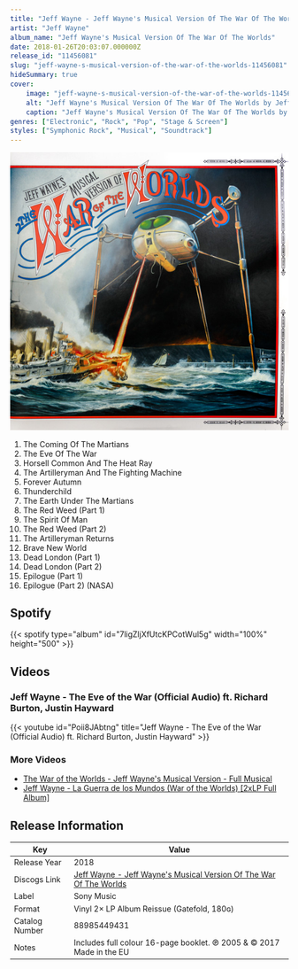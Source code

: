 ```yaml
---
title: "Jeff Wayne - Jeff Wayne's Musical Version Of The War Of The Worlds"
artist: "Jeff Wayne"
album_name: "Jeff Wayne's Musical Version Of The War Of The Worlds"
date: 2018-01-26T20:03:07.000000Z
release_id: "11456081"
slug: "jeff-wayne-s-musical-version-of-the-war-of-the-worlds-11456081"
hideSummary: true
cover:
    image: "jeff-wayne-s-musical-version-of-the-war-of-the-worlds-11456081.jpg"
    alt: "Jeff Wayne's Musical Version Of The War Of The Worlds by Jeff Wayne"
    caption: "Jeff Wayne's Musical Version Of The War Of The Worlds by Jeff Wayne"
genres: ["Electronic", "Rock", "Pop", "Stage & Screen"]
styles: ["Symphonic Rock", "Musical", "Soundtrack"]
---
```


![Jeff Wayne's Musical Version Of The War Of The Worlds by Jeff Wayne](jeff-wayne-s-musical-version-of-the-war-of-the-worlds-11456081.jpg)

<!-- section break -->

1. The Coming Of The Martians
2. The Eve Of The War
3. Horsell Common And The Heat Ray
4. The Artilleryman And The Fighting Machine
5. Forever Autumn
6. Thunderchild
7. The Earth Under The Martians
8. The Red Weed (Part 1)
9. The Spirit Of Man
10. The Red Weed (Part 2)
11. The Artilleryman Returns
12. Brave New World
13. Dead London (Part 1)
14. Dead London (Part 2)
15. Epilogue (Part 1)
16. Epilogue (Part 2) (NASA)

<!-- section break -->


## Spotify
{{< spotify type="album" id="7ligZljXfUtcKPCotWul5g" width="100%" height="500" >}}



## Videos
### Jeff Wayne - The Eve of the War (Official Audio) ft. Richard Burton, Justin Hayward
{{< youtube id="Poii8JAbtng" title="Jeff Wayne - The Eve of the War (Official Audio) ft. Richard Burton, Justin Hayward" >}}<br>

### More Videos

- [The War of the Worlds - Jeff Wayne's Musical Version - Full Musical](https://www.youtube.com/watch?v=16aa5NtpVbw)
- [Jeff Wayne - La Guerra de los Mundos (War of the Worlds) [2xLP Full Album]](https://www.youtube.com/watch?v=bm1lwQIsFXE)


## Release Information
|  Key           | Value                                                |
| ---------------| ---------------------------------------------------- |
| Release Year   | 2018                                   |
| Discogs Link   | [Jeff Wayne - Jeff Wayne's Musical Version Of The War Of The Worlds](https://www.discogs.com/release/11456081-Jeff-Wayne-Jeff-Waynes-Musical-Version-Of-The-War-Of-The-Worlds) |
| Label          | Sony Music |
| Format         | Vinyl 2× LP Album Reissue (Gatefold, 180ɢ) |
| Catalog Number | 88985449431 |
| Notes | Includes full colour 16-page booklet. ℗ 2005 & © 2017 Made in the EU |